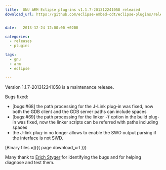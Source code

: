 ```yaml
---
title:  GNU ARM Eclipse plug-ins v1.1.7-201312241058 released
download_url: https://github.com/eclipse-embed-cdt/eclipse-plugins/releases/tag/v1.1.7-201312241058


date:   2013-12-24 12:00:00 +0200

categories:
  - releases
  - plugins

tags:
  - gnu
  - arm
  - eclipse

---
```


Version 1.1.7-201312241058 is a maintenance release.

Bugs fixed:

- [bugs:#68] the path processing for the J-Link plug-in was fixed, now both the GDB client and the GDB server paths can include spaces
- [bugs:#69] the path processing for the linker `-T` option in the build plug-in was fixed, now the linker scripts can be referred with paths including spaces
- the J-link plug-in no longer allows to enable the SWO output parsing if the interface is not SWD.

[Binary files »]({{ page.download_url }})

Many thank to [Erich Styger](http://mcuoneclipse.com/2013/12/23/diy-free-toolchain-for-kinetis-part-7-gnu-arm-eclipse-plugins/) for identifying the bugs and for helping diagnose and test them.

